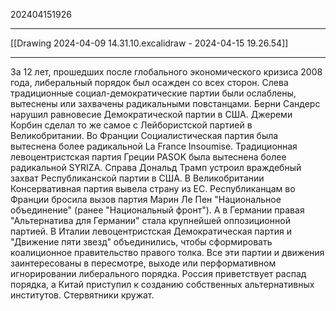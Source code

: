 202404151926
***
[[Drawing 2024-04-09 14.31.10.excalidraw - 2024-04-15 19.26.54]]
***
За 12 лет, прошедших после глобального экономического кризиса 2008 года, либеральный порядок был осажден со всех сторон.
Слева традиционные социал-демократические партии были ослаблены, вытеснены или захвачены радикальными повстанцами.
Берни Сандерс нарушил равновесие Демократической партии в США.
Джереми Корбин сделал то же самое с Лейбористской партией в Великобритании.
Во Франции Социалистическая партия была вытеснена более радикальной La France Insoumise.
Традиционная левоцентристская партия Греции PASOK была вытеснена более радикальной SYRIZA.
Справа Дональд Трамп устроил враждебный захват Республиканской партии в США.
В Великобритании Консервативная партия вывела страну из ЕС.
Республиканцам во Франции бросила вызов партия Марин Ле Пен "Национальное объединение" (ранее "Национальный фронт").
А в Германии правая "Альтернатива для Германии" стала крупнейшей оппозиционной партией.
В Италии левоцентристская Демократическая партия и "Движение пяти звезд" объединились, чтобы сформировать коалиционное правительство правого толка.
Все эти партии и движения заинтересованы в пересмотре, выходе или перформативном игнорировании либерального порядка.
Россия приветствует распад порядка, а Китай приступил к созданию собственных альтернативных институтов.
Стервятники кружат.